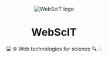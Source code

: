 <div align="center">

![WebScIT logo](https://avatars.githubusercontent.com/u/154052576?s=256&v=4)

# WebScIT

:computer: :globe_with_meridians: Web technologies for science :mag: :bulb:
</div>
